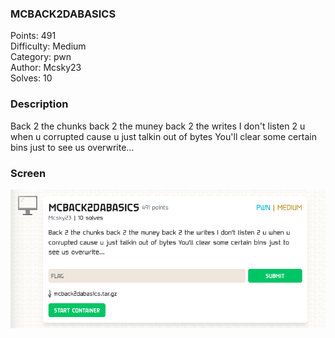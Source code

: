 ### MCBACK2DABASICS

Points: 491 \
Difficulty: Medium \
Category: pwn \
Author: Mcsky23 \
Solves: 10

### Description

Back 2 the chunks back 2 the muney back 2 the writes I don't listen 2 u when u corrupted cause u just talkin out of bytes You'll clear some certain bins just to see us overwrite...

### Screen

![](img/task.png)
